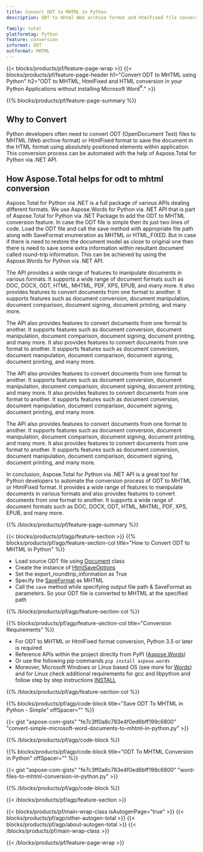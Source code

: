 ```yaml
---
title: Convert ODT to MHTML in Python
description: ODT to mhtml Web archive format and HtmlFixed file conversion in your Python applications without using Microsoft Word 

family: total
platformtag: Python
feature: conversion
informat: ODT
outformat: MHTML
---
```

{{< blocks/products/pf/feature-page-wrap >}}
{{< blocks/products/pf/feature-page-header h1="Convert ODT to MHTML using Python" h2="ODT to MHTML, HtmlFixed and HTML conversion in your Python Applications without installing Microsoft Word<sup>&reg;</sup>." >}}

{{% blocks/products/pf/feature-page-summary %}}


<h2>Why to Convert</h2>

Python developers often need to convert ODT (OpenDocument Text) files to MHTML (Web archive format) or HtmlFixed format to save the document in the HTML format using absolutely positioned elements within application. This conversion process can be automated with the help of Aspose.Total for Python via .NET API. 

<h2>How Aspose.Total helps for odt to mhtml conversion</h2>

Aspose.Total for Python via .NET is a full package of various APIs dealing different formats. We use Aspose.Words for Python via .NET API that is part of Aspose.Total for Python via .NET Package to add the ODT to MHTML conversion feature. In case the ODT file is simple then its just two lines of code. Load the ODT file and call the save method with appropriate file path along with SaveFormat enumeration as MHTML or HTML_FIXED. But in case if there is need to restore the document model as close to original one then there is need to save some extra information within resultant document called round-trip information. This can be achieved by using the Aspose.Words for Python via .NET API. 

The API provides a wide range of features to manipulate documents in various formats. It supports a wide range of document formats such as DOC, DOCX, ODT, HTML, MHTML, PDF, XPS, EPUB, and many more. It also provides features to convert documents from one format to another. It supports features such as document conversion, document manipulation, document comparison, document signing, document printing, and many more. 

The API also provides features to convert documents from one format to another. It supports features such as document conversion, document manipulation, document comparison, document signing, document printing, and many more. It also provides features to convert documents from one format to another. It supports features such as document conversion, document manipulation, document comparison, document signing, document printing, and many more. 

The API also provides features to convert documents from one format to another. It supports features such as document conversion, document manipulation, document comparison, document signing, document printing, and many more. It also provides features to convert documents from one format to another. It supports features such as document conversion, document manipulation, document comparison, document signing, document printing, and many more. 

The API also provides features to convert documents from one format to another. It supports features such as document conversion, document manipulation, document comparison, document signing, document printing, and many more. It also provides features to convert documents from one format to another. It supports features such as document conversion, document manipulation, document comparison, document signing, document printing, and many more. 

In conclusion, Aspose.Total for Python via .NET API is a great tool for Python developers to automate the conversion process of ODT to MHTML or HtmlFixed format. It provides a wide range of features to manipulate documents in various formats and also provides features to convert documents from one format to another. It supports a wide range of document formats such as DOC, DOCX, ODT, HTML, MHTML, PDF, XPS, EPUB, and many more.

{{% /blocks/products/pf/feature-page-summary %}}

{{< blocks/products/pf/agp/feature-section >}}
{{% blocks/products/pf/agp/feature-section-col title="How to Convert ODT to MHTML in Python" %}}
- Load source ODT file using [Document](https://reference.aspose.com/words/python-net/aspose.words/document/) class
- Create the instance of [HtmlSaveOptions](https://reference.aspose.com/words/python-net/aspose.words.saving/htmlsaveoptions/)
- Set the export_roundtrip_information as True
- Specify the [SaveFormat](https://reference.aspose.com/words/python-net/aspose.words/saveformat/) as MHTML
- Call the `save` method while specifying output file path & SaveFormat as parameters. So your ODT file is converted to MHTML at the specified path

{{% /blocks/products/pf/agp/feature-section-col %}}

{{% blocks/products/pf/agp/feature-section-col title="Conversion Requirements" %}}

- For ODT to MHTML or HtmlFixed format conversion, Python 3.5 or later is required
- Reference APIs within the project directly from PyPI ([Aspose.Words](https://pypi.org/project/aspose-words/))
- Or use the following pip commands ```pip install aspose.words```
- Moreover, Microsoft Windows or Linux based OS (see more for [Words](https://docs.aspose.com/words/python-net/system-requirements/)) and for Linux check additional requirements for gcc and libpython and follow step by step instructions [INSTALL](https://docs.aspose.com/words/python-net/installation/)
 

{{% /blocks/products/pf/agp/feature-section-col %}}

{{% blocks/products/pf/agp/code-block title="Save ODT To MHTML in Python - Simple" offSpacer="" %}}

{{< gist "aspose-com-gists" "fe7c3ff0a8c783e4f0ed6bff199c6800" "convert-simple-microsoft-word-documents-to-mhtml-in-python.py" >}}

{{% /blocks/products/pf/agp/code-block %}}

{{% blocks/products/pf/agp/code-block title="ODT To MHTML Conversion in Python" offSpacer="" %}}

{{< gist "aspose-com-gists" "fe7c3ff0a8c783e4f0ed6bff199c6800" "word-files-to-mhtml-conversion-in-python.py" >}}

{{% /blocks/products/pf/agp/code-block %}}

{{< /blocks/products/pf/agp/feature-section >}}

{{< blocks/products/pf/main-wrap-class isAutogenPage="true" >}}
{{< blocks/products/pf/agp/other-autogen-total >}}
{{< blocks/products/pf/agp/about-autogen-total >}}
{{< /blocks/products/pf/main-wrap-class >}}

{{< /blocks/products/pf/feature-page-wrap >}}